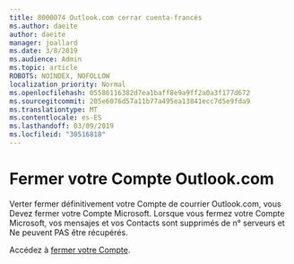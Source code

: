 ```yaml
---
title: 8000074 Outlook.com cerrar cuenta-francés
ms.author: daeite
author: daeite
manager: joallard
ms.date: 3/8/2019
ms.audience: Admin
ms.topic: article
ROBOTS: NOINDEX, NOFOLLOW
localization_priority: Normal
ms.openlocfilehash: 05586116382d7ea1baff8e9a9ff2a0a3f177d672
ms.sourcegitcommit: 205e6076d57a11b77a495ea13841ecc7d5e9fda9
ms.translationtype: MT
ms.contentlocale: es-ES
ms.lasthandoff: 03/09/2019
ms.locfileid: "30516818"
---
```

# <a name="fermer-votre-compte-outlookcom"></a>Fermer votre Compte Outlook.com

Verter fermer définitivement votre Compte de courrier Outlook.com, vous Devez fermer votre Compte Microsoft. Lorsque vous fermez votre Compte Microsoft, vos mensajes et vos Contacts sont supprimés de n° serveurs et Ne peuvent PAS être récupérés.

Accédez à [fermer votre Compte](https://support.office.com/fr-fr/article/fermer-votre-compte-outlook-com-564b801e-2a47-4cb2-afa8-12ead3185038?ui=fr-FR&rs=fr-FR&ad=FR).